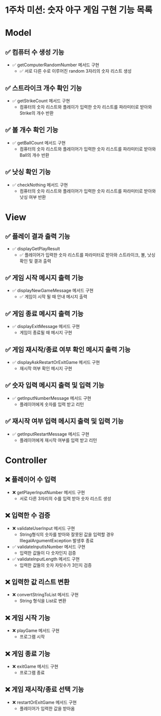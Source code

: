 # 1주차 미션: 숫자 야구 게임 구현 기능 목록

# Model

## ✅ 컴퓨터 수 생성 기능

- ✅ getComputerRandomNumber 메서드 구현
    - ✅ 서로 다른 수로 이루어진 random 3자리의 숫자 리스트 생성

## ✅ 스트라이크 개수 확인 기능

- ✅ getStrikeCount 메서드 구현
    - 컴퓨터의 숫자 리스트와 플레이가 입력한 숫자 리스트를 파라미터로 받아와 Strike의 개수 반환

## ✅ 볼 개수 확인 기능

- ✅ getBallCount 메서드 구현
    - 컴퓨터의 숫자 리스트와 플레이어가 입력한 숫자 리스트를 파라미터로 받아와 Ball의 개수 반환

## ✅ 낫싱 확인 기능

- ✅ checkNothing 메서드 구현
    - 컴퓨터의 숫자 리스트와 플레이어가 입력한 숫자 리스트를 파라미터로 받아와 낫싱 여부 반환

# View

## ✅ 플레이 결과 출력 기능

- ✅ displayGetPlayResult
    - ✅ 플레이어가 입력한 숫자 리스트를 파라미터로 받아와 스트라이크, 볼, 낫싱 확인 및 결과 출력

## ✅ 게임 시작 메시지 출력 기능

- ✅ displayNewGameMessage 메서드 구현
    - ✅ 게임이 시작 될 때 안내 메시지 출력

## ✅ 게임 종료 메시지 출력 기능

- ✅ displayExitMessage 메서드 구현
    - 게임이 종료될 때 메시지 구현

## ✅ 게임 재시작/종료 여부 확인 메시지 출력 기능

- ✅ displayAskRestartOrExitGame 메서드 구현
    - 재시작 여부 확인 메시지 구현

## ✅ 숫자 입력 메시지 출력 및 입력 기능

- ✅ getInputNumberMessage 메서드 구현
    - 플레이어에게 숫자를 입력 받고 리턴

## ✅ 재시작 여부 입력 메시지 출력 및 입력 기능

- ✅ getInputRestartMessage 메서드 구현
    - 플레이어에게 재시작 여부를 입력 받고 리턴

# Controller

## ❌ 플레이어 수 입력

- ❌ getPlayerInputNumber 메서드 구현
    - 서로 다른 3자리의 수를 입력 받아 숫자 리스트 생성

## ❌ 입력한 수 검증

- ❌ validateUserInput 메서드 구현
    - String형식의 숫자를 받아와 잘못된 값을 입력할 경우 IllegalArgumentException 발생후 종료
- ✅ validateInputIsNumber 메서드 구현
    - 입력한 값들이 다 숫자인지 검증
- ✅ validateInputLength 메서드 구현
    - 입력한 값들의 숫자 자릿수가 3인지 검증
  
## ❌ 입력한 값 리스트 변환

- ❌ convertStringToList 메서드 구현
    - String 형식을 List로 변환

## ❌ 게임 시작 기능

- ❌ playGame 메서드 구현
    - 프로그램 시작

## ❌ 게임 종료 기능

- ❌ exitGame 메서드 구현
    - 프로그램 종료

## ❌ 게임 재시작/종료 선택 기능

- ❌ restartOrExitGame 메서드 구현
    - 플레이어가 입력한 값을 받아옴
